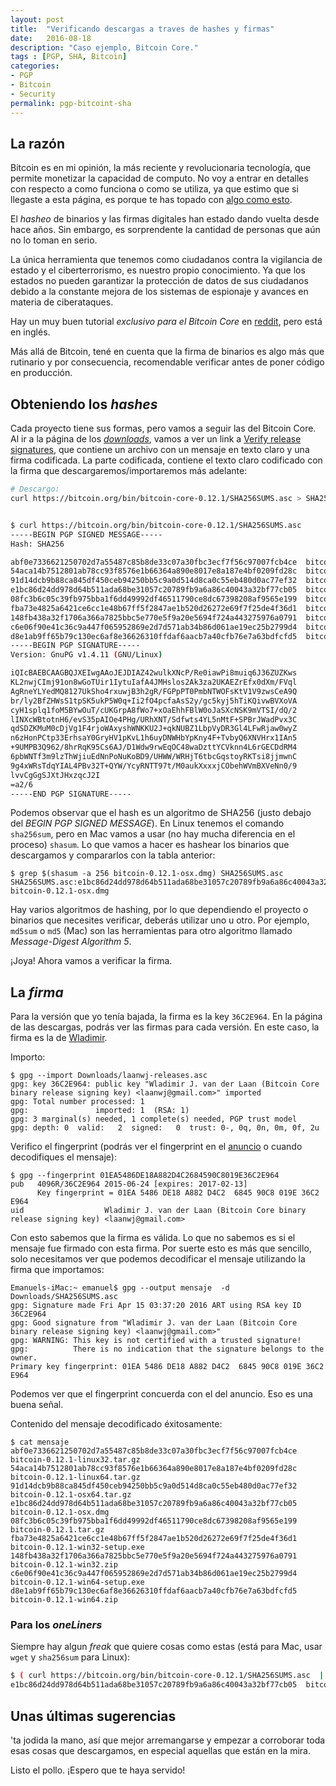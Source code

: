 ```yaml
---
layout: post
title:  "Verificando descargas a traves de hashes y firmas"
date:   2016-08-18
description: "Caso ejemplo, Bitcoin Core."
tags : [PGP, SHA, Bitcoin]
categories:
- PGP
- Bitcoin
- Security
permalink: pgp-bitcoint-sha
---
```


## La razón

Bitcoin es en mi opinión, la más reciente y revolucionaria tecnología, que permite
monetizar la capacidad de computo. No voy a entrar en detalles con respecto a
como funciona o como se utiliza, ya que estimo que si llegaste a esta página, es
porque te has topado con [algo como esto](https://bitcoin.org/en/alert/2016-08-17-binary-safety).

El _hasheo_ de binarios y las firmas digitales han estado dando vuelta desde hace
años. Sin embargo, es sorprendente la cantidad de personas que aún no lo toman en serio.

La única herramienta que tenemos como ciudadanos contra la vigilancia de estado
y el ciberterrorismo, es nuestro propio conocimiento. Ya que los estados no pueden
garantizar la protección de datos de sus ciudadanos debido a la constante mejora
de los sistemas de espionaje y avances en materia de ciberataques.

Hay un muy buen tutorial _exclusivo para el Bitcoin Core_ en [reddit](https://www.reddit.com/r/Bitcoin/wiki/verifying_bitcoin_core),
pero está en inglés.

Más allá de Bitcoin, tené en cuenta que la firma de binarios es algo más que rutinario y por consecuencia, recomendable verificar antes de poner código
en producción.

## Obteniendo los _hashes_

Cada proyecto tiene sus formas, pero vamos a seguir las del Bitcoin Core. Al
ir a la página de los [_downloads_](https://bitcoin.org/en/download), vamos a ver
un link a [Verify release signatures](https://bitcoin.org/bin/bitcoin-core-0.12.1/SHA256SUMS.asc), que contiene un archivo con un mensaje en texto claro y una firma codificada. La parte codificada, contiene el texto claro codificado con la firma que descargaremos/importaremos más adelante:

```bash
# Descargo:
curl https://bitcoin.org/bin/bitcoin-core-0.12.1/SHA256SUMS.asc > SHA256SUMS.asc


$ curl https://bitcoin.org/bin/bitcoin-core-0.12.1/SHA256SUMS.asc
-----BEGIN PGP SIGNED MESSAGE-----
Hash: SHA256

abf0e7336621250702d7a55487c85b8de33c07a30fbc3ecf7f56c97007fcb4ce  bitcoin-0.12.1-linux32.tar.gz
54aca14b7512801ab78cc93f8576e1b66364a890e8017e8a187e4bf0209fd28c  bitcoin-0.12.1-linux64.tar.gz
91d14dcb9b88ca845df450ceb94250bb5c9a0d514d8ca0c55eb480d0ac77ef32  bitcoin-0.12.1-osx64.tar.gz
e1bc86d24dd978d64b511ada68be31057c20789fb9a6a86c40043a32bf77cb05  bitcoin-0.12.1-osx.dmg
08fc3b6c05c39fb975bba1f6dd49992df46511790ce8dc67398208af9565e199  bitcoin-0.12.1.tar.gz
fba73e4825a6421ce6cc1e48b67ff5f2847ae1b520d26272e69f7f25de4f36d1  bitcoin-0.12.1-win32-setup.exe
148fb438a32f1706a366a7825bbc5e770e5f9a20e5694f724a443275976a0791  bitcoin-0.12.1-win32.zip
c6e06f90e41c36c9a447f065952869e2d7d571ab34b86d061ae19ec25b2799d4  bitcoin-0.12.1-win64-setup.exe
d8e1ab9ff65b79c130ec6af8e36626310ffdaf6aacb7a40cfb76e7a63bdfcfd5  bitcoin-0.12.1-win64.zip
-----BEGIN PGP SIGNATURE-----
Version: GnuPG v1.4.11 (GNU/Linux)

iQIcBAEBCAAGBQJXEIwgAAoJEJDIAZ42wulkXNcP/Re0iawPi8muiq6J36ZUZKws
KL2nwjCImj91on8wGoTUir1IytuIafA4JMHslos2Ak3za2UKAEZrEfx0dXm/FVql
AgRneYLYedMQ8127UkSho4rxuwjB3h2gR/FGPpPT0PmbNTWOFsKtV1V9zwsCeA9Q
br/ly2BfZHWsS1tpSK5ukP5W0q+Ii2fO4pcfaAsS2y/gc5kyj5hTiKQivwBVXoVA
cyH1splq1foM5BYwOuT/cUKGrpA8fWo7+xOaEhhFBlW0oJaSXcNSK9mVTSI/dQ/2
lINXcWBtotnH6/evS35pAIOe4PHg/URhXNT/Sdfwts4YL5nMtF+SPBrJWadPvx3C
qdSDZKMuM0cDjVg1F4rjoWAxyshWNKKU2J+qkNUBZ1LbpVyDR3Gl4LFwRjaw0wyZ
n6zHonPCtp33ErhsaY0GryHV1pKvL1h6uyDNWHbYpKny4F+TvbyQ6XNVHrx1IAn5
+9UMPB3Q962/8hrRqK95Cs6AJ/D1Wdw9rwEqOC48waDzttYCVknn4L6rGECDdRM4
6pbWNTf3m9lzThWjiuEdNnPoNuKoBD9/UHWW/WRHjT6tbcGqstoyRKTsi8jjmwnC
9g4xWRsTdqYIAL4PBv32T+QYW/YcyRNTT97t/M0aukXxxxjCObehWVmBXVeNn0/9
lvvCgGgSJXtJHxzqcJ2I
=a2/6
-----END PGP SIGNATURE-----
```

Podemos observar que el hash es un algoritmo de SHA256 (justo debajo del _BEGIN PGP SIGNED MESSAGE_). En Linux tenemos el comando `sha256sum`,
pero en Mac vamos a usar (no hay mucha diferencia en el proceso) `shasum`. Lo que vamos a hacer es
hashear los binarios que descargamos y compararlos con la tabla anterior:

```
$ grep $(shasum -a 256 bitcoin-0.12.1-osx.dmg) SHA256SUMS.asc
SHA256SUMS.asc:e1bc86d24dd978d64b511ada68be31057c20789fb9a6a86c40043a32bf77cb05  bitcoin-0.12.1-osx.dmg
```

Hay varios algoritmos de hashing, por lo que dependiendo el proyecto o binarios
que necesites verificar, deberás utilizar uno u otro. Por ejemplo, `md5sum` o `md5` (Mac) son las
herramientas para otro algoritmo llamado _Message-Digest Algorithm 5_.

¡Joya! Ahora vamos a verificar la firma.

## La _firma_

Para la versión que yo tenía bajada, la firma es la key `36C2E964`. En la página
de las descargas, podrás ver las firmas para cada versión. En este caso, la firma
es la de [Wladimir](https://bitcoin.org/laanwj.asc).

Importo:

```
$ gpg --import Downloads/laanwj-releases.asc
gpg: key 36C2E964: public key "Wladimir J. van der Laan (Bitcoin Core binary release signing key) <laanwj@gmail.com>" imported
gpg: Total number processed: 1
gpg:               imported: 1  (RSA: 1)
gpg: 3 marginal(s) needed, 1 complete(s) needed, PGP trust model
gpg: depth: 0  valid:   2  signed:   0  trust: 0-, 0q, 0n, 0m, 0f, 2u
```

Verifico el fingerprint (podrás ver el fingerprint en el [anuncio](https://bitcoin.org/en/alert/2016-08-17-binary-safety) o cuando decodifiques el mensaje):

```
$ gpg --fingerprint 01EA5486DE18A882D4C2684590C8019E36C2E964
pub   4096R/36C2E964 2015-06-24 [expires: 2017-02-13]
      Key fingerprint = 01EA 5486 DE18 A882 D4C2  6845 90C8 019E 36C2 E964
uid                  Wladimir J. van der Laan (Bitcoin Core binary release signing key) <laanwj@gmail.com>
```

Con esto sabemos que la firma es válida. Lo que no sabemos es si el mensaje fue
firmado con esta firma. Por suerte esto es más que sencillo, solo necesitamos
ver que podemos decodificar el mensaje utilizando la firma que importamos:

```
Emanuels-iMac:~ emanuel$ gpg --output mensaje  -d Downloads/SHA256SUMS.asc
gpg: Signature made Fri Apr 15 03:37:20 2016 ART using RSA key ID 36C2E964
gpg: Good signature from "Wladimir J. van der Laan (Bitcoin Core binary release signing key) <laanwj@gmail.com>"
gpg: WARNING: This key is not certified with a trusted signature!
gpg:          There is no indication that the signature belongs to the owner.
Primary key fingerprint: 01EA 5486 DE18 A882 D4C2  6845 90C8 019E 36C2 E964
```

Podemos ver que el fingerprint concuerda con el del anuncio. Eso es una buena señal.


Contenido del mensaje decodificado éxitosamente:

```
$ cat mensaje
abf0e7336621250702d7a55487c85b8de33c07a30fbc3ecf7f56c97007fcb4ce  bitcoin-0.12.1-linux32.tar.gz
54aca14b7512801ab78cc93f8576e1b66364a890e8017e8a187e4bf0209fd28c  bitcoin-0.12.1-linux64.tar.gz
91d14dcb9b88ca845df450ceb94250bb5c9a0d514d8ca0c55eb480d0ac77ef32  bitcoin-0.12.1-osx64.tar.gz
e1bc86d24dd978d64b511ada68be31057c20789fb9a6a86c40043a32bf77cb05  bitcoin-0.12.1-osx.dmg
08fc3b6c05c39fb975bba1f6dd49992df46511790ce8dc67398208af9565e199  bitcoin-0.12.1.tar.gz
fba73e4825a6421ce6cc1e48b67ff5f2847ae1b520d26272e69f7f25de4f36d1  bitcoin-0.12.1-win32-setup.exe
148fb438a32f1706a366a7825bbc5e770e5f9a20e5694f724a443275976a0791  bitcoin-0.12.1-win32.zip
c6e06f90e41c36c9a447f065952869e2d7d571ab34b86d061ae19ec25b2799d4  bitcoin-0.12.1-win64-setup.exe
d8e1ab9ff65b79c130ec6af8e36626310ffdaf6aacb7a40cfb76e7a63bdfcfd5  bitcoin-0.12.1-win64.zip
```

### Para los _oneLiners_

Siempre hay algun _freak_ que quiere cosas como estas (está para Mac, usar `wget` y `sha256sum` para Linux):

```bash
$ ( curl https://bitcoin.org/bin/bitcoin-core-0.12.1/SHA256SUMS.asc  | gpg -d ; ) 2> /dev/null  | grep $(shasum -a 256 bitcoin-0.12.1-osx.dmg | cut -f1 -d' '  )
e1bc86d24dd978d64b511ada68be31057c20789fb9a6a86c40043a32bf77cb05  bitcoin-0.12.1-osx.dmg
```

## Unas últimas sugerencias

'ta jodida la mano, así que mejor arremangarse y empezar a corroborar toda
esas cosas que descargamos, en especial aquellas que están en la mira.

Listo el pollo. ¡Espero que te haya servido!
